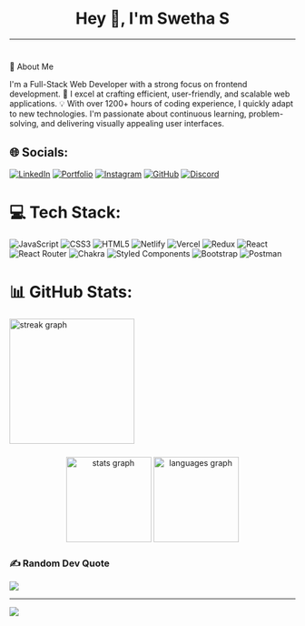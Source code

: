  <h1 align="center">Hey 👋, I'm Swetha S</h1>

 <hr>
 
 # 

💫 About Me
<p align="left">I'm a Full-Stack Web Developer with a strong focus on frontend development. 🚀 I excel at crafting efficient, user-friendly, and scalable web applications. 💡 With over 1200+ hours of coding experience, I quickly adapt to new technologies. I'm passionate about continuous learning, problem-solving, and delivering visually appealing user interfaces.</p>



## 🌐 Socials:
[![LinkedIn](https://img.shields.io/badge/linkedin-%230077B5.svg?style=for-the-badge&logo=linkedin&logoColor=white)](https://www.linkedin.com/in/swetha-s-83994128b/)
[![Portfolio](https://img.shields.io/badge/Portfolio-%23000000.svg?style=for-the-badge&logo=firefox&logoColor=#FF7139)](https://swethas2005.github.io/Swetha-portfolio/) 
[![Instagram](https://img.shields.io/badge/Instagram-%23E4405F.svg?style=for-the-badge&logo=Instagram&logoColor=white)](https://www.instagram.com/_arushi_gupta)
[![GitHub](https://img.shields.io/badge/github-%23121011.svg?style=for-the-badge&logo=github&logoColor=white)](https://github.com/Swethas2005)
[![Discord](https://img.shields.io/badge/Discord-%235865F2.svg?style=for-the-badge&logo=discord&logoColor=white)](https://discord.com/channels/@me)




# 💻 Tech Stack:
![JavaScript](https://img.shields.io/badge/javascript-%23323330.svg?style=for-the-badge&logo=javascript&logoColor=%23F7DF1E) ![CSS3](https://img.shields.io/badge/css3-%231572B6.svg?style=for-the-badge&logo=css3&logoColor=white) ![HTML5](https://img.shields.io/badge/html5-%23E34F26.svg?style=for-the-badge&logo=html5&logoColor=white) ![Netlify](https://img.shields.io/badge/netlify-%23000000.svg?style=for-the-badge&logo=netlify&logoColor=#00C7B7) ![Vercel](https://img.shields.io/badge/vercel-%23000000.svg?style=for-the-badge&logo=vercel&logoColor=white) ![Redux](https://img.shields.io/badge/redux-%23593d88.svg?style=for-the-badge&logo=redux&logoColor=white) ![React](https://img.shields.io/badge/react-%2320232a.svg?style=for-the-badge&logo=react&logoColor=%2361DAFB) ![React Router](https://img.shields.io/badge/React_Router-CA4245?style=for-the-badge&logo=react-router&logoColor=white) ![Chakra](https://img.shields.io/badge/chakra-%234ED1C5.svg?style=for-the-badge&logo=chakraui&logoColor=white) ![Styled Components](https://img.shields.io/badge/styled--components-DB7093?style=for-the-badge&logo=styled-components&logoColor=white)  ![Bootstrap](https://img.shields.io/badge/bootstrap-%23563D7C.svg?style=for-the-badge&logo=bootstrap&logoColor=white) ![Postman](https://img.shields.io/badge/Postman-FF6C37?style=for-the-badge&logo=postman&logoColor=white) 
# 📊 GitHub Stats:
<img src="https://streak-stats.demolab.com?user=Swethas2005&locale=en&mode=daily&theme=dark&hide_border=false&border_radius=5&order=3" height="220" alt="streak graph"  />

###

<div align="center">
  <img src="https://github-readme-stats.vercel.app/api?username=Swethas2005&hide_title=false&hide_rank=false&show_icons=true&include_all_commits=true&count_private=true&disable_animations=false&theme=dracula&locale=en&hide_border=false&order=1" height="150" alt="stats graph"  />
  <img src="https://github-readme-stats.vercel.app/api/top-langs?username=Swethas2005&locale=en&hide_title=false&layout=compact&card_width=320&langs_count=5&theme=dracula&hide_border=false&order=2" height="150" alt="languages graph"  />
</div>

### ✍️ Random Dev Quote
![](https://quotes-github-readme.vercel.app/api?type=horizontal&theme=radical)

---
[![](https://visitcount.itsvg.in/api?id=Ayushi0516&icon=0&color=0)](https://visitor-badge.laobi.icu/badge?page_id=Swethas2005.Swethas2005&)
